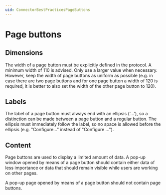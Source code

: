 ```yaml
---
uid: ConnectorBestPracticesPageButtons
---
```


# Page buttons

## Dimensions

The width of a page button must be explicitly defined in the protocol. A minimum width of 110 is advised. Only use a larger value when necessary. However, keep the width of page buttons as uniform as possible (e.g. in case there are two page buttons and for one page button a width of 120 is required, it is better to also set the width of the other page button to 120).

## Labels

The label of a page button must always end with an ellipsis ('...'), so a distinction can be made between a page button and a regular button. The ellipsis must immediately follow the label, so no space is allowed before the ellipsis (e.g. "Configure..." instead of "Configure ...").

## Content

Page buttons are used to display a limited amount of data. A pop-up window opened by means of a page button should contain either data of less importance or data that should remain visible while users are working on other pages.

A pop-up page opened by means of a page button should not contain page buttons.
